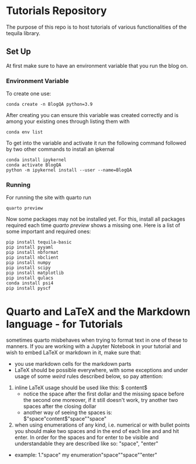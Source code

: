 # Tutorials Repository 

The purpose of this repo is to host tutorials of various functionalities of the tequila library. 

## Set Up
At first make sure to have an environment variable that you run the blog on. 

### Environment Variable 
To create one use:
```
conda create -n BlogQA python=3.9
```
After creating you can ensure this variable was created correctly and is among your existing ones through listing them with 
```
conda env list
```
To get into the variable and activate it run the following command followed by two other commands to install an ipkernal 
```
conda install ipykernel
conda activate BlogQA
python -m ipykernel install --user --name=BlogQA
```

### Running 
For running the site with quarto run 
```
quarto preview 
```
Now some packages may not be installed yet. For this, install all packages required each time *quarto preview* shows a missing one. 
Here is a list of some important and required ones:
```
pip install tequila-basic
pip install pyyaml
pip install nbformat
pip install nbclient
pip install numpy
pip install scipy
pip install matplotlib
pip install qulacs
conda install psi4
pip install pyscf
```

# Quarto and LaTeX and the Markdown language - for Tutorials

sometimes quarto misbehaves when trying to format text in one of these to manners. 
If you are working with a Jupyter Notebook in your tutorial and wish to embed LaTeX or markdown in it, make sure that:
- you use markdown cells for the markdown parts 
- LaTeX should be possible everywhere, with some exceptions and under usage of some *weird* rules described below, so pay attention:

1. inline LaTeX usage should be used like this: $ content$ 
    - notice the space after the first dollar and the missing space before the second one
    moreover, if it still doesn't work, try another two spaces after the closing dollar 
    - another way of seeing the spaces is: $"space"content$"space""space" 
2. when using enumerations of any kind, i.e. numerical or with bullet points you should make two spaces and in the end of each line and and hit enter.
In order for the spaces and for enter to be visible and understandable they are described like so: "space", "enter"
- example: 
1."space" my enumeration"space""space""enter"
